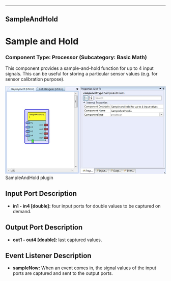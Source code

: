   
---
SampleAndHold
---

# Sample and Hold

### Component Type: Processor (Subcategory: Basic Math)

This component provides a sample-and-hold function for up to 4 input signals. This can be useful for storing a particular sensor values (e.g. for sensor calibration purpose).

![Screenshot: SampleAndHold plugin](img/SampleAndHold.jpg "Screenshot: SampleAndHold plugin")  
SampleAndHold plugin

## Input Port Description

*   **in1 - in4 \[double\]:** four input ports for double values to be captured on demand.

## Output Port Description

*   **out1 - out4 \[double\]:** last captured values.

## Event Listener Description

*   **sampleNow:** When an event comes in, the signal values of the input ports are captured and sent to the output ports.